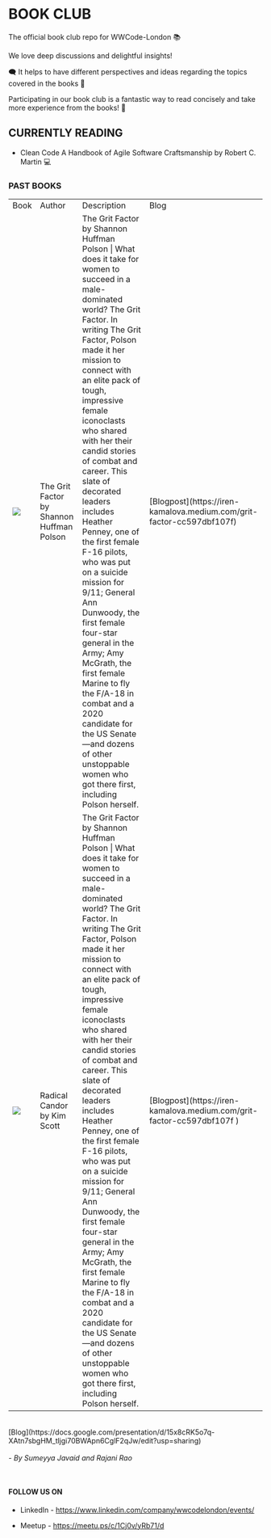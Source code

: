 # **BOOK CLUB**

The official book club repo for WWCode-London 📚 

We love deep discussions and delightful insights!

🗨️ It helps to have different perspectives and ideas regarding the topics covered in the books 💬 

Participating in our book club is a fantastic way to read concisely and take more experience from the books! 📖

## CURRENTLY READING

- Clean Code A Handbook of Agile Software Craftsmanship by Robert C. Martin 💻

### PAST BOOKS

<table>
<tbody>
<td>Book<td>Author<td>Description<td>Blog
<tr>
<td><b>
  <img src="https://m.media-amazon.com/images/I/61QZMnssyVL.jpg" />
<td>
The Grit Factor by Shannon Huffman Polson
<td>
The Grit Factor by Shannon Huffman Polson | What does it take for women to succeed in a male-dominated world? The Grit Factor. In writing The Grit Factor, Polson made it her mission to connect with an elite pack of tough, impressive female iconoclasts who shared with her their candid stories of combat and career. This slate of decorated leaders includes Heather Penney, one of the first female F-16 pilots, who was put on a suicide mission for 9/11; General Ann Dunwoody, the first female four-star general in the Army; Amy McGrath, the first female Marine to fly the F/A-18 in combat and a 2020 candidate for the US Senate—and dozens of other unstoppable women who got there first, including Polson herself.
<td>
 [Blogpost](https://iren-kamalova.medium.com/grit-factor-cc597dbf107f)
<tr>
  
<tr>
<td><b>
  <img src="https://cdn.waterstones.com/bookjackets/large/9781/5290/9781529038347.jpg" />
<td>
Radical Candor by Kim Scott               
<td>
The Grit Factor by Shannon Huffman Polson | What does it take for women to succeed in a male-dominated world? The Grit Factor. In writing The Grit Factor, Polson made it her mission to connect with an elite pack of tough, impressive female iconoclasts who shared with her their candid stories of combat and career. This slate of decorated leaders includes Heather Penney, one of the first female F-16 pilots, who was put on a suicide mission for 9/11; General Ann Dunwoody, the first female four-star general in the Army; Amy McGrath, the first female Marine to fly the F/A-18 in combat and a 2020 candidate for the US Senate—and dozens of other unstoppable women who got there first, including Polson herself.
<td>
 [Blogpost](https://iren-kamalova.medium.com/grit-factor-cc597dbf107f )
<tr>
</tbody>
</table>
  <br>[Blog](https://docs.google.com/presentation/d/15x8cRK5o7q-XAtn7sbgHM_tljgi70BWApn6CglF2qJw/edit?usp=sharing)<br><br>
<em>- By Sumeyya Javaid and Rajani Rao</em></td>
</tr>

&nbsp;
&nbsp;
&nbsp;

#### FOLLOW US ON

- LinkedIn - https://www.linkedin.com/company/wwcodelondon/events/

- Meetup - https://meetu.ps/c/1Cj0v/yRb71/d
